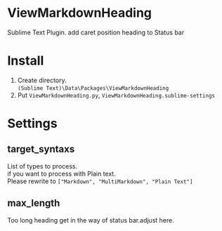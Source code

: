 # ViewMarkdownHeading
Sublime Text Plugin. add caret position heading to Status bar

# Install

1. Create directory.  
`(Sublime Text)\Data\Packages\ViewMarkdownHeading`  
2. Put `ViewMarkdownHeading.py`, `ViewMarkdownHeading.sublime-settings`

# Settings

## target_syntaxs
List of types to process.  
if you want to process with Plain text.  
Please rewrite to `["Markdown", "MultiMarkdown", "Plain Text"]`

## max_length
Too long heading get in the way of status bar.adjust here.

